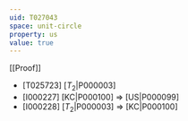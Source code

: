 ```yaml
---
uid: T027043
space: unit-circle
property: us
value: true
---
```

[[Proof]]

* [T025723] [$T_2$|P000003]
* [I000227] [KC|P000100] => [US|P000099]
* [I000228] [$T_2$|P000003] => [KC|P000100]

